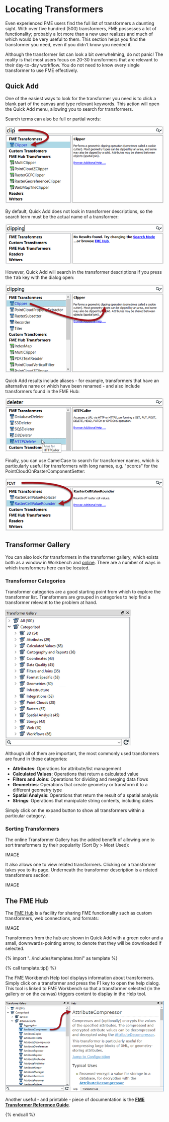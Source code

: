 # Locating Transformers

Even experienced FME users find the full list of transformers a daunting sight. With over five hundred (500) transformers, FME possesses a lot of functionality; probably a lot more than a new user realizes and much of which would be very useful to them. This section helps you find the transformer you need, even if you didn’t know you needed it.

Although the transformer list can look a bit overwhelming, do not panic! The reality is that most users focus on 20-30 transformers that are relevant to their day-to-day workflow. You do not need to know every single transformer to use FME effectively.

## Quick Add

One of the easiest ways to look for the transformer you need is to click a blank part of the canvas and type relevant keywords. This action will open the Quick Add menu, allowing you to search for transformers.

Search terms can also be full or partial words:

![](./Images/Img4.006.QuickAddPartName.png)

By default, Quick Add does not look in transformer descriptions, so the search term must be the actual name of a transformer:

![](./Images/Img4.007.QuickAddNameOnly.png)

However, Quick Add will search in the transformer descriptions if you press the <kbd>Tab</kbd> key with the dialog open:

![](./Images/Img4.008.QuickAddKeywordSearch.png)

Quick Add results include aliases - for example, transformers that have an alternative name or which have been renamed - and also include transformers found in the FME Hub:

![](./Images/Img4.009.QuickAddAliasResult.png)

Finally, you can use CamelCase to search for transformer names, which is particularly useful for transformers with long names, e.g. "pcorcs" for the PointCloudOnRasterComponentSetter:

![](./Images/Img4.011.QuickAddCamelCase.png)

## Transformer Gallery

You can also look for transformers in the transformer gallery, which exists both as a window in Workbench and [online](https://www.safe.com/transformers/). There are a number of ways in which transformers here can be located.

### Transformer Categories

Transformer categories are a good starting point from which to explore the transformer list. Transformers are grouped in categories to help find a transformer relevant to the problem at hand.

![](./Images/Img4.002.TransformerGallery.png)

Although all of them are important, the most commonly used transformers are found in these categories:

- **Attributes**: Operations for attribute/list management
- **Calculated Values**: Operations that return a calculated value
- **Filters and Joins**: Operations for dividing and merging data flows
- **Geometries**: Operations that create geometry or transform it to a different geometry type
- **Spatial Analysis**: Operations that return the result of a spatial analysis
- **Strings**: Operations that manipulate string contents, including dates

Simply click on the expand button to show all transformers within a particular category.

### Sorting Transformers

The online Transformer Gallery has the added benefit of allowing one to sort transformers by their popularity (Sort By &gt; Most Used):

IMAGE

It also allows one to view related transformers. Clicking on a transformer takes you to its page. Underneath the transformer description is a related transformers section:

IMAGE

## The FME Hub

The [FME Hub](https://hub.safe.com/) is a facility for sharing FME functionality such as custom transformers, web connections, and formats:

IMAGE

Transformers from the hub are shown in Quick Add with a green color and a small, downwards-pointing arrow, to denote that they will be downloaded if selected.

{% import "../includes/templates.html" as template %}

{% call template.tip() %}

<p>The FME Workbench Help tool displays information about transformers. Simply click on a transformer and press the F1 key to open the help dialog. This tool is linked to FME Workbench so that a transformer selected (in the gallery or on the canvas) triggers content to display in the Help tool.</p>

<img src="./Images/Img4.003.TransformerGalleryHelpConnection.png">

<p>Another useful - and printable - piece of documentation is the <strong><a href="http://cdn.safe.com/resources/fme/FME-Transformer-Reference-Guide.pdf">FME Transformer Reference Guide</a></strong>.</p>

{% endcall %}
